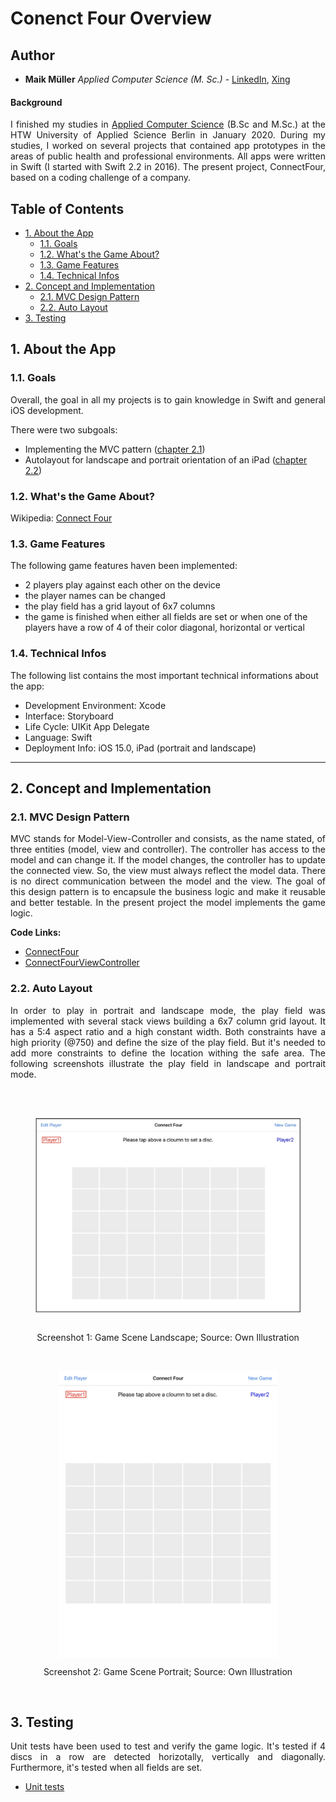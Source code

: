 # Conenct Four Overview

## Author

* **Maik Müller** *Applied Computer Science (M. Sc.)* - [LinkedIn](https://www.linkedin.com/in/maik-m-253357107), [Xing](https://www.xing.com/profile/Maik_Mueller215/cv)

#### Background

<p align="justify">I finished my studies in <a href="https://ai-master.htw-berlin.de">Applied Computer Science</a> (B.Sc and M.Sc.) at the HTW University of Applied Science Berlin in January 2020. During my studies, I worked on several projects that contained app prototypes in the areas of public health and professional environments. All apps were written in Swift (I started with Swift 2.2 in 2016). The present project, ConnectFour, based on a coding challenge of a company.

## Table of Contents

* [1. About the App](#1-about-the-app)
  * [1.1. Goals](#11-goals)
  * [1.2. What's the Game About?](#12-whats-the-game-about)
  * [1.3. Game Features](#13-game-features)
  * [1.4. Technical Infos](#14-technical-infos)
* [2. Concept and Implementation](#2-concept-and-implementation)
  * [2.1. MVC Design Pattern](#21-mvc-design-pattern)
  * [2.2. Auto Layout](#22-auto-layout)
* [3. Testing](#3-testing)

## 1. About the App

### 1.1. Goals

<p align="justify">Overall, the goal in all my projects is to gain knowledge in Swift and general iOS development.</p>

There were two subgoals:

* Implementing the MVC pattern ([chapter 2.1](#21-mvc-design-pattern))
* Autolayout for landscape and portrait orientation of an iPad ([chapter 2.2](#22-auto-layout))

### 1.2. What's the Game About?

<p>Wikipedia: <a href="https://en.wikipedia.org/wiki/Connect_Four">Connect Four</a></p>

### 1.3. Game Features

The following game features haven been implemented:

* 2 players play against each other on the device
* the player names can be changed
* the play field has a grid layout of 6x7 columns
* the game is finished when either all fields are set or when one of the players have a row of 4 of their color diagonal, horizontal or vertical

### 1.4. Technical Infos

The following list contains the most important technical informations about the app:

* Development Environment: Xcode
* Interface: Storyboard
* Life Cycle: UIKit App Delegate
* Language: Swift
* Deployment Info: iOS 15.0, iPad (portrait and landscape)

---

## 2. Concept and Implementation

### 2.1. MVC Design Pattern

<p align="justify">MVC stands for Model-View-Controller and consists, as the name stated, of three entities (model, view and controller). The controller has access to the model and can change it. If the model changes, the controller has to update the connected view. So, the view must always reflect the model data. There is no direct communication between the model and the view. The goal of this design pattern is to encapsule the business logic and make it reusable and better testable. In the present project the model implements the game logic.</p>

**Code Links:**
  * [ConnectFour](ConnectFour/Models/ConnectFour.swift)
  * [ConnectFourViewController](ConnectFour/Scenes/ConnectFourViewController.swift)

### 2.2. Auto Layout

<p align="justify">In order to play in portrait and landscape mode, the play field was implemented with several stack views building a 6x7 column grid layout. It has a 5:4 aspect ratio and a high constant width. Both constraints have a high priority (@750) and define the size of the play field. But it's needed to add more constraints to define the location withing the safe area. The following screenshots illustrate the play field in landscape and portrait mode.</p>

<br/>
<figure>
  <p align="center">
    <img src="/ConnectFour/Resources/ReadMeImages/AutoLayoutLandscape.jpg" align="center" width="450">
     <p align="center">Screenshot 1: Game Scene Landscape; Source: Own Illustration
  </p>
</figure>
<br/>

<figure>
  <p align="center">
    <img src="/ConnectFour/Resources/ReadMeImages/AutoLayoutPortrait.jpg" align="center" width="350">
     <p align="center">Screenshot 2: Game Scene Portrait; Source: Own Illustration
  </p>
</figure>
<br/>

## 3. Testing

<p align="justify">Unit tests have been used to test and verify the game logic. It's tested if 4 discs in a row are detected horizotally, vertically and diagonally. Furthermore, it's tested when all fields are set.</p>

* [Unit tests](ConnectFourTests/ConnectFourTests)


